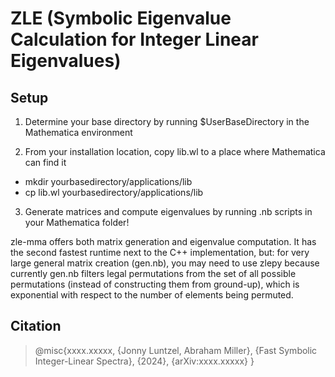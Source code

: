 # ZLE (Symbolic Eigenvalue Calculation for Integer Linear Eigenvalues)


## Setup

1. Determine your base directory by running $UserBaseDirectory in the Mathematica environment
   
2. From your installation location, copy lib.wl to a place where Mathematica can find it
  - mkdir yourbasedirectory/applications/lib
  - cp lib.wl yourbasedirectory/applications/lib
    
3. Generate matrices and compute eigenvalues by running .nb scripts in your Mathematica folder!

zle-mma offers both matrix generation and eigenvalue computation. It has the second fastest runtime next to the C++ implementation, but:
for very large general matrix creation (gen.nb), you may need to use zlepy because currently gen.nb filters legal permutations from the set of all possible permutations (instead of constructing them from ground-up), which is exponential with respect to the number of elements being permuted. 

## Citation

> @misc{xxxx.xxxxx,
> {Jonny Luntzel, Abraham Miller},
> {Fast Symbolic Integer-Linear Spectra},
> {2024},
> {arXiv:xxxx.xxxxx}
> }
